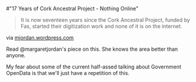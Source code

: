 #"17 Years of Cork Ancestral Project - Nothing Online"


 <div class="posterous_bookmarklet_entry">
 <blockquote class="posterous_short_quote">It is now seventeen years since the Cork Ancestral Project, funded by Fas, started their digitization work and none of it is on the internet.</blockquote>

<div class="posterous_quote_citation">via <a href="http://mjordan.wordpress.com/2011/06/06/574/">mjordan.wordpress.com</a></div>
 <p>Read @margaretjordan's piece on this. She knows the area better than anyone. 
</p><p>My fear about some of the current half-assed talking about Government OpenData is that we'll just have a repetition of this.</p></div>
 